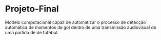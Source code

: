 # Projeto-Final
Modelo computacional capaz de automatizar o processo de detecção automática de momentos de gol dentro de uma transmissão audiovisual de uma partida de de futebol.
